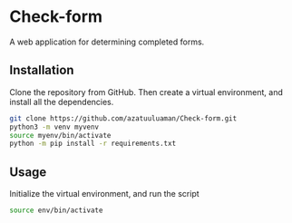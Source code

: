 # Check-form
A web application for determining completed forms.

## Installation

Clone the repository from GitHub. Then create a virtual environment, and install all the dependencies.

```bash
git clone https://github.com/azatuuluaman/Check-form.git
python3 -m venv myvenv
source myenv/bin/activate
python -m pip install -r requirements.txt
```

## Usage

Initialize the virtual environment, and run the script

```bash
source env/bin/activate
```

